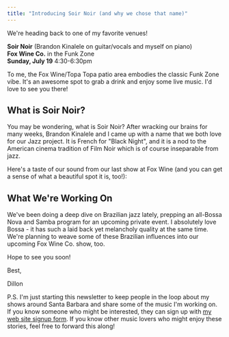 ```yaml
---
title: "Introducing Soir Noir (and why we chose that name)"
---
```


We're heading back to one of my favorite venues!

**Soir Noir** (Brandon Kinalele on guitar/vocals and myself on piano)  
**Fox Wine Co.** in the Funk Zone  
**Sunday, July 19** 4:30-6:30pm

To me, the Fox Wine/Topa Topa patio area embodies the classic Funk Zone vibe. It's an awesome spot to grab a drink and enjoy some live music. I'd love to see you there!

## What is Soir Noir?

You may be wondering, what is Soir Noir? After wracking our brains for many weeks, Brandon Kinalele and I came up with a name that we both love for our Jazz project. It is French for "Black Night", and it is a nod to the American cinema tradition of Film Noir which is of course inseparable from jazz.

Here's a taste of our sound from our last show at Fox Wine (and you can get a sense of what a beautiful spot it is, too!):

<youtube-embed src="https://www.youtube.com/watch?v=4-pFT1gSXcA"></youtube-embed>

## What We're Working On

We've been doing a deep dive on Brazilian jazz lately, prepping an all-Bossa Nova and Samba program for an upcoming private event. I absolutely love Bossa - it has such a laid back yet melancholy quality at the same time. We're planning to weave some of these Brazilian influences into our upcoming Fox Wine Co. show, too.

Hope to see you soon!

Best,

Dillon

P.S. I'm just starting this newsletter to keep people in the loop about my shows around Santa Barbara and share some of the music I'm working on. If you know someone who might be interested, they can sign up with [my web site signup form](https://dillonkearns.com/signup/).
 If you know other music lovers who might enjoy these stories, feel free to forward this along!
